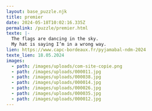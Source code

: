 ```yaml
---
layout: base_puzzle.njk
title: premier
date: 2024-05-18T10:02:16.335Z
permalink: /puzzle/premier.html
texte: |-
  The flags are dancing in the sky.
  My hat is saying I’m in a wrong way.
lien: https://www.capc-bordeaux.fr/pyjamabal-ndm-2024
texte_lien: 18.05.2024
images:
  - path: /images/uploads/com-site-copie.png
  - path: /images/uploads/000011.jpg
  - path: /images/uploads/000038.jpg
  - path: /images/uploads/000014.jpg
  - path: /images/uploads/000026.jpg
  - path: /images/uploads/000035.jpg
  - path: /images/uploads/000012.jpg
---
```

